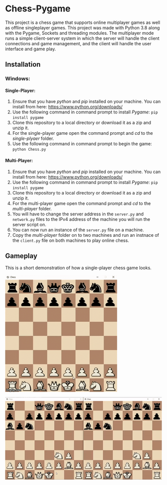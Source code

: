 # Chess-Pygame
This project is a chess game that supports online multiplayer games as well as offline singleplayer games. This project was made with Python 3.8 along with the Pygame, Sockets and threading modules. The multiplayer mode runs a simple client-server system in which the server will handle the client connections and game management, and the client will handle the user interface and game play.

## Installation

### Windows:

#### Single-Player:
1. Ensure that you have _python_ and _pip_ installed on your machine. You can install from here: https://www.python.org/downloads/
2. Use the following command in command prompt to install _Pygame_: `pip install pygame`
3. Clone this repository to a local directory or download it as a zip and unzip it.
4. For the single-player game open the command prompt and _cd_ to the _single-plyaer_ folder.
5. Use the following command in command prompt to begin the game: `python Chess.py`

#### Multi-Player:
1. Ensure that you have _python_ and _pip_ installed on your machine. You can install from here: https://www.python.org/downloads/
2. Use the following command in command prompt to install _Pygame_: `pip install pygame`
3. Clone this repository to a local directory or download it as a zip and unzip it.
4. For the multi-player game open the command prompt and _cd_ to the _multi-player_ folder.
5. You will have to change the server address in the `server.py` and `network.py` files to the IPv4 address of the machine you will run the server script on.
6. You can now run an instance of the `server.py` file on a machine.
7. Copy the _multi-player_ folder on to two machines and run an instnace of the `client.py` file on both machines to play online chess.

## Gameplay
This is a short demonstration of how a single-player chess game looks.

![gameplay2 demo](screenshots/gameplay2.gif)

![multi-player demo](screenshots/multi-player2.gif)